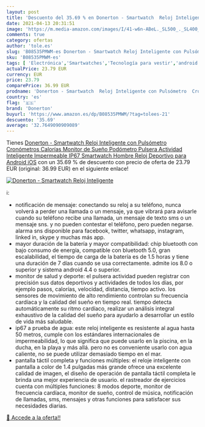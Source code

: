 ```yaml
---
layout: post
title: 'Descuento del 35.69 % en Donerton - Smartwatch  Reloj Inteligente'
date: 2021-04-13 20:31:51
image: 'https://m.media-amazon.com/images/I/41-w6n-ABeL._SL500_._SL400_.jpg'
comments: true
category: ofertas
author: 'tole.es'
slug: 'B08535PMWM-es Donerton - Smartwatch Reloj Inteligente con Pulsómetro...'
sku: 'B08535PMWM-es'
tags: [ 'Electrónica','Smartwatches','Tecnología para vestir','android','donerton', ]
actualPrice: 23.79 EUR
currency: EUR
price: 23.79
comparePrice: 36.99 EUR
prodname: 'Donerton - Smartwatch  Reloj Inteligente con Pulsómetro  Cronómetros  Calorías  Monitor de Sueño  Podómetro Pulsera Actividad Inteligente Impermeable IP67 Smartwatch Hombre Reloj Deportivo para Android iOS'
country: 'es'
flag: '🇪🇸'
brand: 'Donerton'
buyurl: 'https://www.amazon.es/dp/B08535PMWM/?tag=tolees-21'
descuento: '35.69'
average: '32.7649090909089'
---
```


Tienes [Donerton - Smartwatch  Reloj Inteligente con Pulsómetro  Cronómetros  Calorías  Monitor de Sueño  Podómetro Pulsera Actividad Inteligente Impermeable IP67 Smartwatch Hombre Reloj Deportivo para Android iOS](https://www.amazon.es/dp/B08535PMWM/?tag=tolees-21) con un 35.69 % de descuento con precio de oferta de 23.79 EUR (original: 36.99 EUR) en el siguiente enlace!

[![Donerton - Smartwatch  Reloj Inteligente](https://m.media-amazon.com/images/I/41-w6n-ABeL._SL500_._SL400_.jpg)](https://www.amazon.es/dp/B08535PMWM/?tag=tolees-21)

ℹ️:

- notificación de mensaje: conectando su reloj a su teléfono, nunca volverá a perder una llamada o un mensaje, ya que vibrará para avisarle cuando su teléfono recibe una llamada, un mensaje de texto sms o un mensaje sns. y no pueden contestar el teléfono, pero pueden negarse. alarma sns disponible para facebook, twitter, whatsapp, instagram, linked in, skype y muchas más app.
- mayor duración de la batería y mayor compatibilidad: chip bluetooth con bajo consumo de energía, compatible con bluetooth 5.0, gran escalabilidad, el tiempo de carga de la batería es de 1.5 horas y tiene una duración de 7 días cuando se usa correctamente. admite ios 8.0 o superior y sistema android 4.4 o superior.
- monitor de salud y deporte: el pulsera actividad pueden registrar con precisión sus datos deportivos y actividades de todos los días, por ejemplo pasos, calorías, velocidad, distancia, tiempo activo. los sensores de movimiento de alto rendimiento controlan su frecuencia cardíaca y la calidad del sueño en tiempo real. tiempo detecta automáticamente su ritmo cardíaco, realizar un análisis integral exhaustivo de la calidad del sueño para ayudarlo a desarrollar un estilo de vida más saludable.
- ip67 a prueba de agua: este reloj inteligente es resistente al agua hasta 50 metros, cumple con los estándares internacionales de impermeabilidad, lo que significa que puede usarlo en la piscina, en la ducha, en la playa y más allá. pero no es conveniente usarlo con agua caliente, no se puede utilizar demasiado tiempo en el mar.
- pantalla táctil completa y funciones múltiples: el reloje inteligente con pantalla a color de 1.4 pulgadas más grande ofrece una excelente calidad de imagen, el diseño de operación de pantalla táctil completa le brinda una mejor experiencia de usuario. el rastreador de ejercicios cuenta con múltiples funciones: 8 modos deporte, monitor de frecuencia cardíaca, monitor de sueño, control de música, notificación de llamadas, sms, mensajes y otras funciones para satisfacer sus necesidades diarias.

[🛒 Accede a la oferta!!](https://www.amazon.es/dp/B08535PMWM/?tag=tolees-21)
